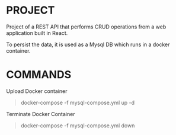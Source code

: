 # PROJECT
Project of a REST API that performs CRUD operations from a web application built in React.

To persist the data, it is used as a Mysql DB which runs in a docker container.

# COMMANDS
Upload Docker container
> docker-compose -f mysql-compose.yml up -d
 
Terminate Docker Container

> docker-compose -f mysql-compose.yml down
